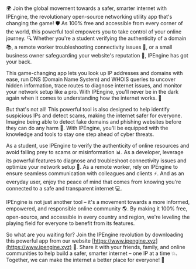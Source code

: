 🌍 Join the global movement towards a safer, smarter internet with IPEngine, the revolutionary open-source networking utility app that's changing the game! 🛡️ As 100% free and accessible from every corner of the world, this powerful tool empowers you to take control of your online journey. 🔍 Whether you're a student verifying the authenticity of a domain 📚, a remote worker troubleshooting connectivity issues 🏢, or a small business owner safeguarding your website's reputation 💼, IPEngine has got your back.

This game-changing app lets you look up IP addresses and domains with ease, run DNS (Domain Name System) and WHOIS queries to uncover hidden information, trace routes to diagnose internet issues, and monitor your network setup like a pro. With IPEngine, you'll never be in the dark again when it comes to understanding how the internet works. 📡

But that's not all! This powerful tool is also designed to help identify suspicious IPs and detect scams, making the internet safer for everyone. Imagine being able to detect fake domains and phishing websites before they can do any harm 💸. With IPEngine, you'll be equipped with the knowledge and tools to stay one step ahead of cyber threats.

As a student, use IPEngine to verify the authenticity of online resources and avoid falling prey to scams or misinformation 📊. As a developer, leverage its powerful features to diagnose and troubleshoot connectivity issues and optimize your network setup 🔧. As a remote worker, rely on IPEngine to ensure seamless communication with colleagues and clients ⚡️. And as an everyday user, enjoy the peace of mind that comes from knowing you're connected to a safe and transparent internet 💻.

IPEngine is not just another tool – it's a movement towards a more informed, empowered, and responsible online community 🌎. By making it 100% free, open-source, and accessible in every country and region, we're leveling the playing field for everyone to benefit from its features.

So what are you waiting for? Join the IPEngine revolution by downloading this powerful app from our website [https://www.ipengine.xyz](https://www.ipengine.xyz) 📲. Share it with your friends, family, and online communities to help build a safer, smarter internet – one IP at a time 💥. Together, we can make the internet a better place for everyone! 🌟
